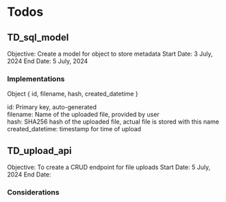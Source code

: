 # Todos 
## TD_sql_model
Objective: Create a model for object to store metadata 
Start Date: 3 July, 2024
End Date: 5 July, 2024

### Implementations
Object { id, filename, hash, created_datetime }

id: Primary key, auto-generated  
filename: Name of the uploaded file, provided by user  
hash: SHA256 hash of the uploaded file, actual file is stored with this name
created_datetime: timestamp for time of upload

## TD_upload_api
Objective: To create a CRUD endpoint for file uploads
Start Date: 5 July, 2024
End Date:

### Considerations


